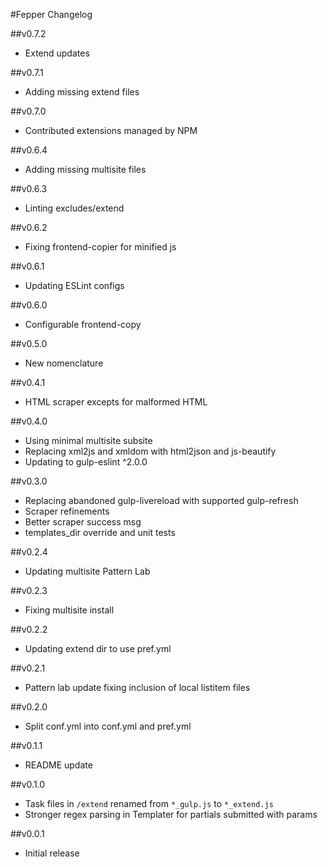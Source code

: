 #Fepper Changelog

##v0.7.2
* Extend updates

##v0.7.1
* Adding missing extend files

##v0.7.0
* Contributed extensions managed by NPM

##v0.6.4
* Adding missing multisite files

##v0.6.3
* Linting excludes/extend

##v0.6.2
* Fixing frontend-copier for minified js

##v0.6.1
* Updating ESLint configs

##v0.6.0
* Configurable frontend-copy

##v0.5.0
* New nomenclature

##v0.4.1
* HTML scraper excepts for malformed HTML

##v0.4.0
* Using minimal multisite subsite
* Replacing xml2js and xmldom with html2json and js-beautify
* Updating to gulp-eslint ^2.0.0

##v0.3.0
* Replacing abandoned gulp-livereload with supported gulp-refresh
* Scraper refinements
* Better scraper success msg
* templates\_dir override and unit tests

##v0.2.4
* Updating multisite Pattern Lab

##v0.2.3
* Fixing multisite install

##v0.2.2
* Updating extend dir to use pref.yml

##v0.2.1
* Pattern lab update fixing inclusion of local listitem files

##v0.2.0
* Split conf.yml into conf.yml and pref.yml

##v0.1.1
* README update

##v0.1.0
* Task files in `/extend` renamed from `*_gulp.js` to `*_extend.js`
* Stronger regex parsing in Templater for partials submitted with params

##v0.0.1
* Initial release
